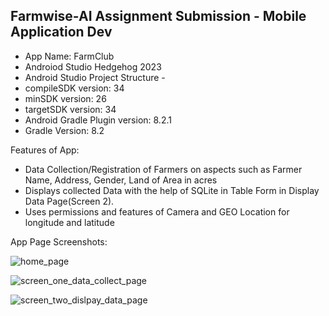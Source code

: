 ## Farmwise-AI Assignment Submission - Mobile Application Dev ##



- App Name: FarmClub
- Androiod Studio Hedgehog 2023
- Android Studio Project Structure -
- compileSDK version: 34
- minSDK version: 26
- targetSDK version: 34
- Android Gradle Plugin version: 8.2.1
- Gradle Version: 8.2




Features of App:
- Data Collection/Registration of Farmers on aspects such as Farmer Name, Address, Gender, Land of Area in acres
- Displays collected Data with the help of SQLite in Table Form in Display Data Page(Screen 2).
- Uses permissions and features of Camera and GEO Location for longitude and latitude

App Page Screenshots:

![home_page](https://github.com/ankitdeb11/Farmwise-AI-Assignment/assets/95062786/2195e47e-c5d3-4c06-95ee-339be458b9b9)    

![screen_one_data_collect_page](https://github.com/ankitdeb11/Farmwise-AI-Assignment/assets/95062786/20fec656-434b-4530-9a60-d552a9033eb9)

![screen_two_dislpay_data_page](https://github.com/ankitdeb11/Farmwise-AI-Assignment/assets/95062786/958c51fc-c87b-4da5-b1aa-5348caab391a)
